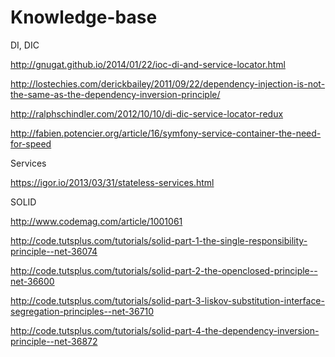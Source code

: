 # Knowledge-base

DI, DIC

http://gnugat.github.io/2014/01/22/ioc-di-and-service-locator.html

http://lostechies.com/derickbailey/2011/09/22/dependency-injection-is-not-the-same-as-the-dependency-inversion-principle/

http://ralphschindler.com/2012/10/10/di-dic-service-locator-redux

http://fabien.potencier.org/article/16/symfony-service-container-the-need-for-speed


Services

https://igor.io/2013/03/31/stateless-services.html

SOLID

http://www.codemag.com/article/1001061

http://code.tutsplus.com/tutorials/solid-part-1-the-single-responsibility-principle--net-36074

http://code.tutsplus.com/tutorials/solid-part-2-the-openclosed-principle--net-36600

http://code.tutsplus.com/tutorials/solid-part-3-liskov-substitution-interface-segregation-principles--net-36710

http://code.tutsplus.com/tutorials/solid-part-4-the-dependency-inversion-principle--net-36872

